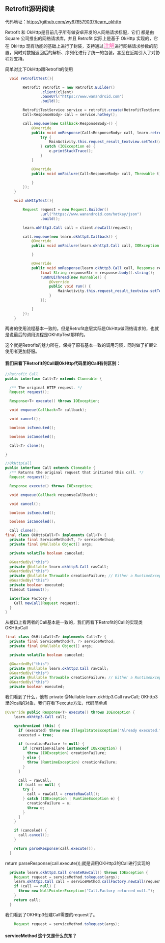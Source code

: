 ## Retrofit源码阅读

代码地址：https://github.com/wy676579037/learn_okhttp

Retrofit 和 OkHttp是目前几乎所有做安卓开发的人网络请求标配，它们 都是由 Square 公司推出的网络请求库，并且 Retrofit 实际上是基于 OkHttp 实现的，它在 OkHttp 现有功能的基础上进行了封装，支持通过<u><font size=4 color=#FF69B4>注解</font></u>进行网络请求参数的配置，同时对数据返回后的解析、序列化进行了统一的包装，甚至在近期引入了对协程对支持。

简单对比下OkHttp跟Retrofit的使用

~~~java
  void retrofitTest(){

        Retrofit retrofit = new Retrofit.Builder()
                .client(client)
                .baseUrl("https://www.wanandroid.com")
                .build();

        RetrofitTestService service = retrofit.create(RetrofitTestService.class);
        Call<ResponseBody> call = service.hotkey();

        call.enqueue(new Callback<ResponseBody>() {
            @Override
            public void onResponse(Call<ResponseBody> call, learn.retrofit2.Response<ResponseBody> response) {
                try {
                    MainActivity.this.request_result_textview.setText(response.body().string());
                } catch (IOException e) {
                    e.printStackTrace();
                }
            }

            @Override
            public void onFailure(Call<ResponseBody> call, Throwable t) {

            }
        });
    }

    void okHttpTest(){

        Request request = new Request.Builder()
                .url("https://www.wanandroid.com/hotkey/json")
                .build();

        learn.okhttp3.Call call = client.newCall(request);

        call.enqueue(new learn.okhttp3.Callback() {
            @Override
            public void onFailure(learn.okhttp3.Call call, IOException e) {

            }

            @Override
            public void onResponse(learn.okhttp3.Call call, Response response) throws IOException {
                final String responseStr = response.body().string();
                runOnUiThread(new Runnable() {
                    @Override
                    public void run() {
                        MainActivity.this.request_result_textview.setText(responseStr);
                    }
                });

            }
        });
    }
~~~

两者的使用流程基本一致的，但是Retrofit底层实际是OkHttp做网络请求的，也就是说最后的调用流程是OKhttpTest那样的。

这个就是Retrofit的魅力所在，保持了原有基本一致的调用习惯，同时做了扩展让使用者更加舒服。

#### 我们来看下Retrofit的Call跟OkHttp代码里的Call有何区别：

~~~java
//Retrofit Call
public interface Call<T> extends Cloneable {

  /** The original HTTP request. */
  Request request();

  Response<T> execute() throws IOException;

  void enqueue(Callback<T> callback);

  void cancel();

  boolean isExecuted();

  boolean isCanceled();

  Call<T> clone();

}

//OkHttpCall
public interface Call extends Cloneable {
  /** Returns the original request that initiated this call. */
  Request request();

  Response execute() throws IOException;

  void enqueue(Callback responseCallback);

  void cancel();

  boolean isExecuted();

  boolean isCanceled();

  Call clone();
final class OkHttpCall<T> implements Call<T> {
  private final ServiceMethod<T, ?> serviceMethod;
  private final @Nullable Object[] args;

  private volatile boolean canceled;

  @GuardedBy("this")
  private @Nullable learn.okhttp3.Call rawCall;
  @GuardedBy("this")
  private @Nullable Throwable creationFailure; // Either a RuntimeException or IOException.
  @GuardedBy("this")
  private boolean executed;
  Timeout timeout();

  interface Factory {
    Call newCall(Request request);
  }
}
~~~

从接口上看两者的Call基本是一致的，我们再看下Retrofit的Call的实现类OKHttpCall

~~~java
final class OkHttpCall<T> implements Call<T> {
  private final ServiceMethod<T, ?> serviceMethod;
  private final @Nullable Object[] args;

  private volatile boolean canceled;

  @GuardedBy("this")
  private @Nullable learn.okhttp3.Call rawCall;
  @GuardedBy("this")
  private @Nullable Throwable creationFailure; // Either a RuntimeException or IOException.
  @GuardedBy("this")
  private boolean executed;
~~~

我们看到了什么，他有  private @Nullable learn.okhttp3.Call rawCall; OKhttp3里的call的对象，我们在看下excute方法，代码简单点

~~~java
@Override public Response<T> execute() throws IOException {
    learn.okhttp3.Call call;

    synchronized (this) {
      if (executed) throw new IllegalStateException("Already executed.");
      executed = true;

      if (creationFailure != null) {
        if (creationFailure instanceof IOException) {
          throw (IOException) creationFailure;
        } else {
          throw (RuntimeException) creationFailure;
        }
      }

      call = rawCall;
      if (call == null) {
        try {
          call = rawCall = createRawCall();
        } catch (IOException | RuntimeException e) {
          creationFailure = e;
          throw e;
        }
      }
    }

    if (canceled) {
      call.cancel();
    }

    return parseResponse(call.execute());
  }
~~~

return parseResponse(call.execute());就是调用OKHttp3的Call进行实现的

~~~java
  private learn.okhttp3.Call createRawCall() throws IOException {
    Request request = serviceMethod.toRequest(args);
    learn.okhttp3.Call call = serviceMethod.callFactory.newCall(request);
    if (call == null) {
      throw new NullPointerException("Call.Factory returned null.");
    }
    return call;
  }
~~~

我们看到了OKHttp3创建Call需要的request了。

~~~java
    Request request = serviceMethod.toRequest(args);
~~~

#### serviceMethod 这个又是什么东东？

